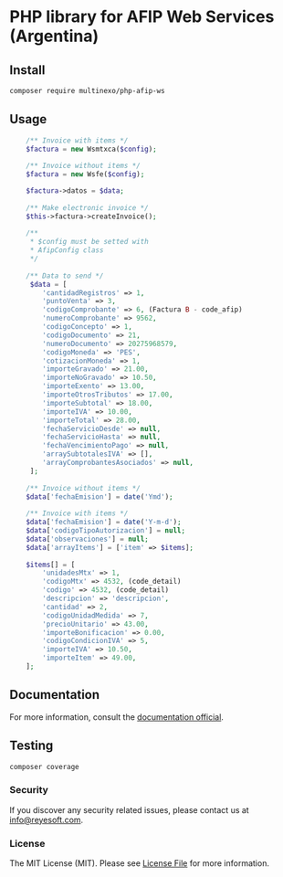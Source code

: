 # PHP library for AFIP Web Services (Argentina)

## Install

```bash
composer require multinexo/php-afip-ws
```

## Usage

```php
    /** Invoice with items */
    $factura = new Wsmtxca($config);
    
    /** Invoice without items */
    $factura = new Wsfe($config);

    $factura->datos = $data;
    
    /** Make electronic invoice */
    $this->factura->createInvoice();
    
    /**
     * $config must be setted with
     * AfipConfig class
     */
    
    /** Data to send */
     $data = [
        'cantidadRegistros' => 1,
        'puntoVenta' => 3,
        'codigoComprobante' => 6, (Factura B - code_afip)
        'numeroComprobante' => 9562,
        'codigoConcepto' => 1,
        'codigoDocumento' => 21,
        'numeroDocumento' => 20275968579,
        'codigoMoneda' => 'PES',
        'cotizacionMoneda' => 1,
        'importeGravado' => 21.00,
        'importeNoGravado' => 10.50,
        'importeExento' => 13.00,
        'importeOtrosTributos' => 17.00,
        'importeSubtotal' => 18.00,
        'importeIVA' => 10.00,
        'importeTotal' => 28.00,
        'fechaServicioDesde' => null,
        'fechaServicioHasta' => null,
        'fechaVencimientoPago' => null,
        'arraySubtotalesIVA' => [],
        'arrayComprobantesAsociados' => null,
     ];
      
    /** Invoice without items */
    $data['fechaEmision'] = date('Ymd');
               
    /** Invoice with items */
    $data['fechaEmision'] = date('Y-m-d');
    $data['codigoTipoAutorizacion'] = null;
    $data['observaciones'] = null;
    $data['arrayItems'] = ['item' => $items];
    
    $items[] = [
        'unidadesMtx' => 1,
        'codigoMtx' => 4532, (code_detail)
        'codigo' => 4532, (code_detail)
        'descripcion' => 'descripcion',
        'cantidad' => 2,
        'codigoUnidadMedida' => 7,
        'precioUnitario' => 43.00,
        'importeBonificacion' => 0.00,
        'codigoCondicionIVA' => 5,
        'importeIVA' => 10.50,
        'importeItem' => 49.00,
    ];
```
## Documentation
For more information, consult the [documentation official](https://www.afip.gob.ar/ws/documentacion/).

## Testing

```bash
composer coverage
```

### Security
If you discover any security related issues, please contact us at [info@reyesoft.com](mailto:info@reyesoft.com).

### License
The MIT License (MIT). Please see [License File](https://github.com/multinexo/php-afip-ws/blob/master/LICENSE) for more information.
